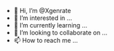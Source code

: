 - 👋 Hi, I’m @Xgenrate
- 👀 I’m interested in ...
- 🌱 I’m currently learning ...
- 💞️ I’m looking to collaborate on ...
- 📫 How to reach me ...

<!---
Xgenrate/Xgenrate is a ✨ special ✨ repository because its `README.md` (this file) appears on your GitHub profile.
You can click the Preview link to take a look at your changes.
--->
<!----
I want To Crack/hack My Friends Fb Acccount 
 INeed Some Ethic Trick Or Skils 
---->
